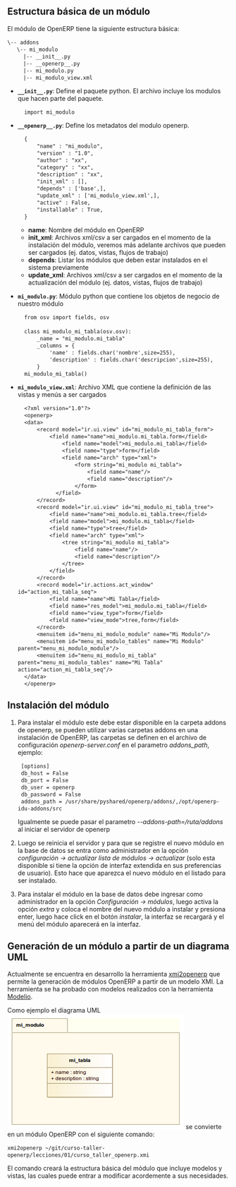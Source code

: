 ## Estructura básica de un módulo

El módulo de OpenERP tiene la siguiente estructura básica:

    \-- addons
       \-- mi_modulo
         |-- __init__.py
         |-- __openerp__.py
         |-- mi_modulo.py
         |-- mi_modulo_view.xml

* **`__init__.py`**: Define el paquete python. El archivo incluye los modulos que hacen parte del paquete.

        import mi_modulo

* **`__openerp__.py`**: Define los metadatos del modulo openerp.

        {
            "name" : "mi_modulo",
            "version" : "1.0",
            "author" : "xx",
            "category" : "xx",
            "description" : "xx",
            "init_xml" : [],
            "depends" : ['base',],
            "update_xml" : ['mi_modulo_view.xml',],
            "active" : False,
            "installable" : True,
        }

    * **name**: Nombre del módulo en OpenERP
    * **init_xml**: Archivos xml/csv a ser cargados en el momento de la instalación del módulo, veremos más adelante archivos que pueden ser cargados (ej. datos, vistas, flujos de trabajo)
    * **depends**: Listar los módulos que deben estar instalados en el sistema previamente
    * **update_xml**:  Archivos xml/csv a ser cargados en el momento de la actualización del módulo (ej. datos, vistas, flujos de trabajo)

* **`mi_modulo.py`**: Módulo python que contiene los objetos de negocio de nuestro módulo

        from osv import fields, osv

        class mi_modulo_mi_tabla(osv.osv):
            _name = "mi_modulo.mi_tabla"
            _columns = {
                'name' : fields.char('nombre',size=255),
                'description' : fields.char('descripcion',size=255),
            }
        mi_modulo_mi_tabla()

* **`mi_modulo_view.xml`**: Archivo XML que contiene la definición de las vistas y menús a ser cargados

        <?xml version="1.0"?>
        <openerp>
        <data>
            <record model="ir.ui.view" id="mi_modulo_mi_tabla_form">
                <field name="name">mi_modulo.mi_tabla.form</field>
                    <field name="model">mi_modulo.mi_tabla</field>
                    <field name="type">form</field>
                    <field name="arch" type="xml">
                        <form string="mi_modulo mi_tabla">
                            <field name="name"/>
                            <field name="description"/>
                        </form>
                  </field>
            </record>
            <record model="ir.ui.view" id="mi_modulo_mi_tabla_tree">
                <field name="name">mi_modulo.mi_tabla.tree</field>
                <field name="model">mi_modulo.mi_tabla</field>
                <field name="type">tree</field>
                <field name="arch" type="xml">
                    <tree string="mi_modulo mi_tabla">
                        <field name="name"/>
                        <field name="description"/>
                    </tree>
                </field>
            </record>
            <record model="ir.actions.act_window" id="action_mi_tabla_seq">
                <field name="name">Mi Tabla</field>
                <field name="res_model">mi_modulo.mi_tabla</field>
                <field name="view_type">form</field>
                <field name="view_mode">tree,form</field>
            </record>
            <menuitem id="menu_mi_modulo_module" name="Mi Modulo"/>
            <menuitem id="menu_mi_modulo_tables" name="Mi Modulo" parent="menu_mi_modulo_module"/>
            <menuitem id="menu_mi_modulo_mi_tabla" parent="menu_mi_modulo_tables" name="Mi Tabla" action="action_mi_tabla_seq"/>
        </data>
        </openerp>


## Instalación del módulo

1. Para instalar el módulo este debe estar disponible en la carpeta addons de openerp, se pueden utilizar varias carpetas addons en una instalación de OpenERP, las carpetas se definen en el archivo de configuración *openerp-server.conf* en el parametro *addons_path*, ejemplo:

        [options]
        db_host = False
        db_port = False
        db_user = openerp
        db_password = False
        addons_path = /usr/share/pyshared/openerp/addons/,/opt/openerp-idu-addons/src

    Igualmente se puede pasar el parametro *--addons-path=/ruta/addons* al iniciar el servidor de openerp

1. Luego se reinicia el servidor y para que se registre el nuevo módulo en la base de datos se entra como administrador en la opción *configuración -> actualizar lista de módulos -> actualizar* (solo esta disponible si tiene la opción de interfaz extendida en sus preferencias de usuario). Esto hace que aparezca el nuevo módulo en el listado para ser instalado.

1. Para instalar el módulo en la base de datos debe ingresar como administrador en la opción *Configuración -> módulos*, luego activa la opción *extra* y coloca el nombre del nuevo módulo a instalar y presiona enter, luego hace click en el botón *instalar*, la interfaz se recargará y el menú del módulo aparecerá en la interfaz.

## Generación de un módulo a partir de un diagrama UML

Actualmente se encuentra en desarrollo la herramienta [xmi2openerp](https://github.com/andresc1125/xmi2openerp) que permite la generación de módulos OpenERP a partir de un modelo XMI. La herramienta se ha probado con modelos realizados con la herramienta [Modelio](http://www.modelio.org/).

Como ejemplo el diagrama UML ![Diagrama UML](curso_taller_openerp.png) se convierte en un módulo OpenERP con el siguiente comando:

    xmi2openerp ~/git/curso-taller-openerp/lecciones/01/curso_taller_openerp.xmi

El comando creará la estructura básica del módulo que incluye modelos y vistas, las cuales puede entrar a modificar acordemente a sus necesidades.
